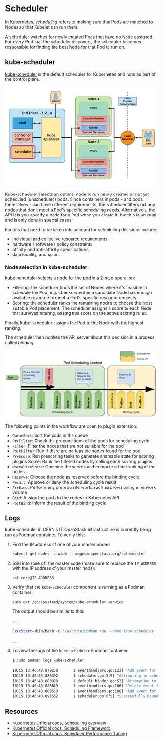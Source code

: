 # Scheduler

In Kubernetes, _scheduling_ refers to making sure that Pods are matched to Nodes so that Kubelet can run them.

A scheduler watches for newly created Pods that have no Node assigned. For every Pod that the scheduler discovers, the scheduler becomes responsible for finding the best Node for that Pod to run on.

## kube-scheduler

[kube-scheduler](https://kubernetes.io/docs/reference/command-line-tools-reference/kube-scheduler/) is the default scheduler for Kubernetes and runs as part of the control plane.

![Control Plane and Scheduler](../../img/scheduling/control-plane-scheduler.png)

Kube-scheduler selects an optimal node to run newly created or not yet scheduled (unscheduled) pods. Since containers in pods - and pods themselves - can have different requirements, the scheduler filters out any nodes that don't meet a Pod's specific scheduling needs. Alternatively, the API lets you specify a node for a Pod when you create it, but this is unusual and is only done in special cases.

Factors that need to be taken into account for scheduling decisions include:
- individual and collective resource requirements
- hardware / software / policy constraints
- affinity and anti-affinity specifications
- data locality, and so on.

### Node selection in kube-scheduler

kube-scheduler selects a node for the pod in a 2-step operation:

- Filtering: the scheduler finds the set of Nodes where it's feasible to schedule the Pod, e.g. checks whether a candidate Node has enough available resource to meet a Pod's specific resource requests.
- Scoring: the scheduler ranks the remaining nodes to choose the most suitable Pod placement. The scheduler assigns a score to each Node that survived filtering, basing this score on the active scoring rules.

Finally, kube-scheduler assigns the Pod to the Node with the highest ranking.

The scheduler then notifies the API server about this decision in a process called _binding_.

![Kubernetes scheduling framework extension points](../../img/scheduling/scheduling-framework-extensions.png)

The following points in the workflow are open to plugin extension:

- `QueueSort`: Sort the pods in the queue
- `PreFilter`: Check the preconditions of the pods for scheduling cycle
- `Filter`: Filter the nodes that are not suitable for the pod
- `PostFilter`: Run if there are no feasible nodes found for the pod
- `PreScore`: Run prescoring tasks to generate shareable state for scoring plugins
Score: Rank the filtered nodes by calling each scoring plugins
- `NormalizeScore`: Combine the scores and compute a final ranking of the nodes
- `Reserve`: Choose the node as reserved before the binding cycle
- `Permit`: Approve or deny the scheduling cycle result
- `PreBind`: Perform any prerequisite work, such as provisioning a network volume
- `Bind`: Assign the pods to the nodes in Kubernetes API
- `PostBind`: Inform the result of the binding cycle


## Logs

kube-scheduler in CERN's IT OpenStack infrastructure is currently being run as Podman container. To verify this:

1. Find the IP address of one of your master nodes:

    ```bash
    kubectl get nodes -o wide -l magnum.openstack.org/role=master
    ```

1. SSH into (one of) the master node (make sure to replace the `IP_ADDRESS` with the IP address of your master node):

    ```bash
    ssh core@IP_ADDRESS
    ```

1. Verify that the `kube-scheduler` component is running as a Podman container:

    ```bash
    sudo cat /etc/systemd/system/kube-scheduler.service
    ```

    The output should be similar to this:

    ```bash
    ...

    ExecStart=/bin/bash -c '/usr/bin/podman run --name kube-scheduler

    ...
    ```

1. To view the logs of the `kube-scheduler` Podman container:

    ```bash
    $ sudo podman logs kube-scheduler

    I0315 13:46:40.879250       1 eventhandlers.go:123] "Add event for unscheduled pod" pod="default/onfailure-pod"
    I0315 13:46:40.880302       1 scheduler.go:519] "Attempting to schedule pod" pod="default/onfailure-pod"
    I0315 13:46:40.883998       1 default_binder.go:52] "Attempting to bind pod to node" pod="default/onfailure-pod" node="cms-daq-workshop-gml7jxg5oxyf-node-1"
    I0315 13:46:40.888679       1 eventhandlers.go:166] "Delete event for unscheduled pod" pod="default/onfailure-pod"
    I0315 13:46:40.889550       1 eventhandlers.go:186] "Add event for scheduled pod" pod="default/onfailure-pod"
    I0315 13:46:40.891532       1 scheduler.go:675] "Successfully bound pod to node" pod="default/onfailure-pod" node="cms-daq-workshop-gml7jxg5oxyf-node-1" evaluatedNodes=4 feasibleNodes=3
    ```

## Resources

- [Kubernetes Official docs, Scheduling overview](https://kubernetes.io/docs/concepts/scheduling-eviction/kube-scheduler/)
- [Kubernetes Official docs, Scheduling Framework](https://kubernetes.io/docs/concepts/scheduling-eviction/scheduling-framework/)
- [Kubernetes Official docs, Scheduler Performance Tuning](https://kubernetes.io/docs/concepts/scheduling-eviction/scheduler-perf-tuning/)
